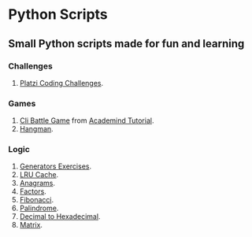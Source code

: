 # Python Scripts

## Small Python scripts made for fun and learning

### Challenges

1. [Platzi Coding Challenges](https://platzi.com/blog/como-aprender-a-programar-desde-cero-platzi/).

### Games

1. [Cli Battle Game](scripts/games/cli_battle_game.py) from [Academind Tutorial].
2. [Hangman](scripts/games/hangman.py).

### Logic

1. [Generators Exercises](scripts/generators/).
2. [LRU Cache](scripts/lru_cache/).
3. [Anagrams](scripts/anagrams.py).
4. [Factors](scripts/factors.py).
5. [Fibonacci](scripts/fibonacci.py).
6. [Palindrome](scripts/palindrome.py).
7. [Decimal to Hexadecimal](scripts/dec_to_hex.py).
8. [Matrix](scripts/matrices.py).

[academind tutorial]: https://www.youtube.com/watch?v=kDdTgxv2Vv0
